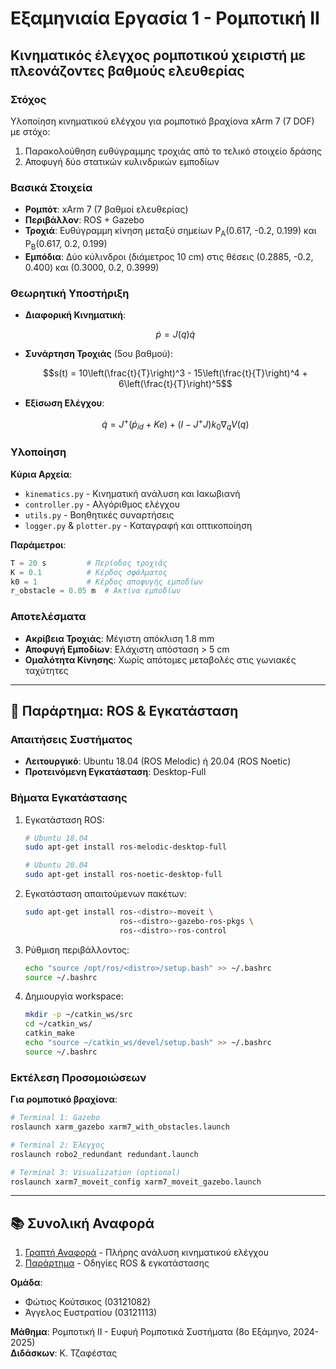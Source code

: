 # Εξαμηνιαία Εργασία 1 - Ρομποτική ΙΙ

## Κινηματικός έλεγχος ρομποτικού χειριστή με πλεονάζοντες βαθμούς ελευθερίας

### Στόχος
Υλοποίηση κινηματικού ελέγχου για ρομποτικό βραχίονα xArm 7 (7 DOF) με στόχο:
1. Παρακολούθηση ευθύγραμμης τροχιάς από το τελικό στοιχείο δράσης
2. Αποφυγή δύο στατικών κυλινδρικών εμποδίων

### Βασικά Στοιχεία
- **Ρομπότ**: xArm 7 (7 βαθμοί ελευθερίας)
- **Περιβάλλον**: ROS + Gazebo
- **Τροχιά**: Ευθύγραμμη κίνηση μεταξύ σημείων P<sub>A</sub>(0.617, -0.2, 0.199) και P<sub>B</sub>(0.617, 0.2, 0.199)
- **Εμπόδια**: Δύο κύλινδροι (διάμετρος 10 cm) στις θέσεις (0.2885, -0.2, 0.400) και (0.3000, 0.2, 0.3999)

### Θεωρητική Υποστήριξη
- **Διαφορική Κινηματική**:
  ```math
  \dot{p} = J(q) \dot{q}
  ```
- **Συνάρτηση Τροχιάς** (5ου βαθμού):
  ```math
  s(t) = 10\left(\frac{t}{T}\right)^3 - 15\left(\frac{t}{T}\right)^4 + 6\left(\frac{t}{T}\right)^5
  ```
- **Εξίσωση Ελέγχου**:
  ```math
  \dot{q} = J^+ (\dot{p}_{id} + K e) + (I - J^+ J) k_0 \nabla_q V(q)
  ```

### Υλοποίηση
**Κύρια Αρχεία**:
- `kinematics.py` - Κινηματική ανάλυση και Ιακωβιανή
- `controller.py` - Αλγόριθμος ελέγχου
- `utils.py` - Βοηθητικές συναρτήσεις
- `logger.py` & `plotter.py` - Καταγραφή και οπτικοποίηση

**Παράμετροι**:
```python
T = 20 s         # Περίοδος τροχιάς
K = 0.1          # Κέρδος σφάλματος
k0 = 1           # Κέρδος αποφυγής εμποδίων
r_obstacle = 0.05 m  # Ακτίνα εμποδίων
```

### Αποτελέσματα
- **Ακρίβεια Τροχιάς**: Μέγιστη απόκλιση 1.8 mm
- **Αποφυγή Εμποδίων**: Ελάχιστη απόσταση > 5 cm
- **Ομαλότητα Κίνησης**: Χωρίς απότομες μεταβολές στις γωνιακές ταχύτητες

---

## 🔧 Παράρτημα: ROS & Εγκατάσταση

### Απαιτήσεις Συστήματος
- **Λειτουργικό**: Ubuntu 18.04 (ROS Melodic) ή 20.04 (ROS Noetic)
- **Προτεινόμενη Εγκατάσταση**: Desktop-Full

### Βήματα Εγκατάστασης
1. Εγκατάσταση ROS:
   ```bash
   # Ubuntu 18.04
   sudo apt-get install ros-melodic-desktop-full
   
   # Ubuntu 20.04
   sudo apt-get install ros-noetic-desktop-full
   ```

2. Εγκατάσταση απαιτούμενων πακέτων:
   ```bash
   sudo apt-get install ros-<distro>-moveit \
                        ros-<distro>-gazebo-ros-pkgs \
                        ros-<distro>-ros-control
   ```

3. Ρύθμιση περιβάλλοντος:
   ```bash
   echo "source /opt/ros/<distro>/setup.bash" >> ~/.bashrc
   source ~/.bashrc
   ```

4. Δημιουργία workspace:
   ```bash
   mkdir -p ~/catkin_ws/src
   cd ~/catkin_ws/
   catkin_make
   echo "source ~/catkin_ws/devel/setup.bash" >> ~/.bashrc
   source ~/.bashrc
   ```

### Εκτέλεση Προσομοιώσεων
**Για ρομποτικό βραχίονα**:
```bash
# Terminal 1: Gazebo
roslaunch xarm_gazebo xarm7_with_obstacles.launch

# Terminal 2: Έλεγχος
roslaunch robo2_redundant redundant.launch

# Terminal 3: Visualization (optional)
roslaunch xarm7_moveit_config xarm7_moveit_gazebo.launch
```

---

## 📚 Συνολική Αναφορά
1. [Γραπτή Αναφορά](/documentation/%CE%93%CF%81%CE%B1%CF%80%CF%84%CE%AE%20%CE%91%CE%BD%CE%B1%CF%86%CE%BF%CF%81%CE%AC%20%CE%95%CE%BE%CE%B1%CE%BC%CE%B7%CE%BD%CE%B9%CE%B1%CE%AF%CE%B1%201.pdf) - Πλήρης ανάλυση κινηματικού ελέγχου
2. [Παράρτημα](/documentation/Appendix-robotics_II-ros_and_redundant.pdf) - Οδηγίες ROS & εγκατάστασης

**Ομάδα**:
- Φώτιος Κούτσικος (03121082)
- Άγγελος Ευστρατίου (03121113)

**Μάθημα**: Ρομποτική ΙΙ - Ευφυή Ρομποτικά Συστήματα (8ο Εξάμηνο, 2024-2025)  
**Διδάσκων**: Κ. Τζαφέστας
